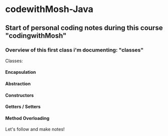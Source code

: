 # codewithMosh-Java

## Start of personal coding notes during this course "codingwithMosh"

### Overview of this first class i'm documenting: "classes" 

Classes:

#### Encapsulation
#### Abstraction
#### Constructors
#### Getters / Setters
#### Method Overloading

Let's follow and make notes! 






